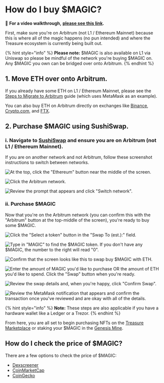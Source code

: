 # How do I buy $MAGIC?

🎥 **For a video walkthrough,** [**please see this link**](https://twitter.com/rheger7/status/1478466956718182406?s=20)**.**

First, make sure you're on Arbitrum (not L1 / Ethereum Mainnet) because this is where all of the magic happens (no pun intended) and where the Treasure ecosystem is currently being built out.

{% hint style="info" %}
**Please note:** $MAGIC is also available on L1 via Uniswap so please be mindful of the network you're buying $MAGIC on. Any $MAGIC you own can be bridged over onto  Arbitrum.
{% endhint %}

## 1. Move ETH over onto Arbitrum.

If you already have some ETH on L1 / Ethereum Mainnet, please see the [Steps to Migrate to Arbitrum](https://docs.treasure.lol/getting-started/migrating-to-arbitrum#steps-to-migrate-to-arbitrum) guide (which uses MetaMask as an example).

You can also buy ETH on Arbitrum directly on exchanges like [Binance](https://www.binance.com/en), [Crypto.com](https://crypto.com), and [FTX](https://ftx.com). &#x20;

## 2. Purchase $MAGIC using SushiSwap.

### i. Navigate to [SushiSwap](https://app.sushi.com/swap?inputCurrency=\&outputCurrency=0x539bdE0d7Dbd336b79148AA742883198BBF60342) and ensure you are on Arbitrum (not L1 / Ethereum Mainnet).

If you are on another network and not Arbitrum, follow these screenshot instructions to switch between networks.

![At the top, click the "Ethereum" button near the middle of the screen.](<../../.gitbook/assets/image (10) (1).png>)

![Click the Arbitrum network.](<../../.gitbook/assets/image (3).png>)

![Review the prompt that appears and click "Switch network".](<../../.gitbook/assets/image (13) (1).png>)

### ii. Purchase $MAGIC

Now that you're on the Arbitrum network (you can confirm this with the "Arbitrum" button at the top-middle of the screen), you're ready to buy some $MAGIC.

![Click the "Select a token" button in the "Swap To (est.):" field.](<../../.gitbook/assets/image (9).png>)

![Type in "MAGIC" to find the $MAGIC token. If you don't have any $MAGIC, the number to the right will read "0".](<../../.gitbook/assets/image (11) (1).png>)

![Confirm that the screen looks like this to swap buy $MAGIC with ETH.](<../../.gitbook/assets/image (12).png>)

![Enter the amount of MAGIC you'd like to purchase OR the amount of ETH you'd like to spend. Click the "Swap" button when you're ready.](../../.gitbook/assets/image.png)

![Review the swap details and, when you're happy, click "Confirm Swap". ](<../../.gitbook/assets/image (2).png>)

![Review the MetaMask notification that appears and confirm the transaction once you've reviewed and are okay with all of the details.](<../../.gitbook/assets/image (5) (1).png>)

{% hint style="info" %}
**Note:** These steps are also applicable if you have a hardware wallet like a Ledger or a Trezor.
{% endhint %}

From here, you are all set to begin purchasing NFTs on the [Treasure Marketplace](https://marketplace.treasure.lol) or staking your $MAGIC in the [Genesis Mine](https://mine.treasure.lol).

## How do I check the price of $MAGIC?

There are a few options to check the price of $MAGIC:

* [Dexscreener](https://dexscreener.com/arbitrum/0xb7e50106a5bd3cf21af210a755f9c8740890a8c9)
* [CoinMarketCap](https://coinmarketcap.com/currencies/magic-token/)
* [CoinGecko](https://www.coingecko.com/en/coins/magic)
